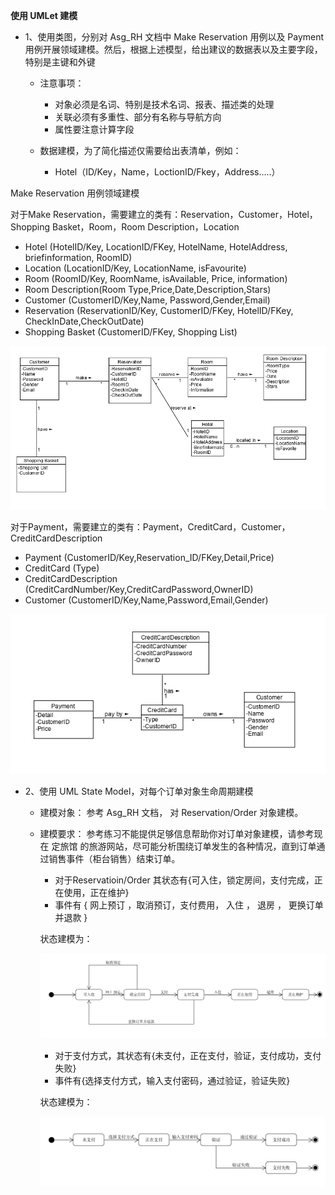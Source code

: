 **使用 UMLet 建模**

* 1、使用类图，分别对 Asg_RH 文档中 Make Reservation 用例以及 Payment 用例开展领域建模。然后，根据上述模型，给出建议的数据表以及主要字段，特别是主键和外键

    * 注意事项：

        * 对象必须是名词、特别是技术名词、报表、描述类的处理
        * 关联必须有多重性、部分有名称与导航方向
        * 属性要注意计算字段
    * 数据建模，为了简化描述仅需要给出表清单，例如：

        * Hotel（ID/Key，Name，LoctionID/Fkey，Address…..）

Make Reservation 用例领域建模



对于Make Reservation，需要建立的类有：Reservation，Customer，Hotel，Shopping Basket，Room，Room Description，Location

* Hotel (HotelID/Key, LocationID/FKey, HotelName, HotelAddress, briefinformation, RoomID)
* Location (LocationID/Key, LocationName, isFavourite)
* Room (RoomID/Key, RoomName, isAvailable, Price, information)
* Room Description(Room Type,Price,Date,Description,Stars)
* Customer (CustomerID/Key,Name, Password,Gender,Email)
* Reservation (ReservationID/Key, CustomerID/FKey, HotelID/FKey, CheckInDate,CheckOutDate)
* Shopping Basket (CustomerID/FKey, Shopping List)

![领域建模](image/hw6-1.png)

对于Payment，需要建立的类有：Payment，CreditCard，Customer，CreditCardDescription

* Payment (CustomerID/Key,Reservation_ID/FKey,Detail,Price)
* CreditCard (Type) 
* CreditCardDescription (CreditCardNumber/Key,CreditCardPassword,OwnerID)
* Customer (CustomerID/Key,Name,Password,Email,Gender)

![领域建模](image/hw6-2.png)


* 2、使用 UML State Model，对每个订单对象生命周期建模

    * 建模对象： 参考 Asg_RH 文档， 对 Reservation/Order 对象建模。
    * 建模要求： 参考练习不能提供足够信息帮助你对订单对象建模，请参考现在 定旅馆 的旅游网站，尽可能分析围绕订单发生的各种情况，直到订单通过销售事件（柜台销售）结束订单。

        * 对于Reservatioin/Order 其状态有{可入住，锁定房间，支付完成，正在使用，正在维护}
        * 事件有 { 网上预订 ，取消预订，支付费用， 入住 ， 退房 ， 更换订单并退款 }

        状态建模为：

        ![Reservation状态建模](image/hw6-3.png)

        * 对于支付方式，其状态有{未支付，正在支付，验证，支付成功，支付失败}
        * 事件有{选择支付方式，输入支付密码，通过验证，验证失败}
        
        状态建模为：

        ![Payment状态建模](image/hw6-4.png)

